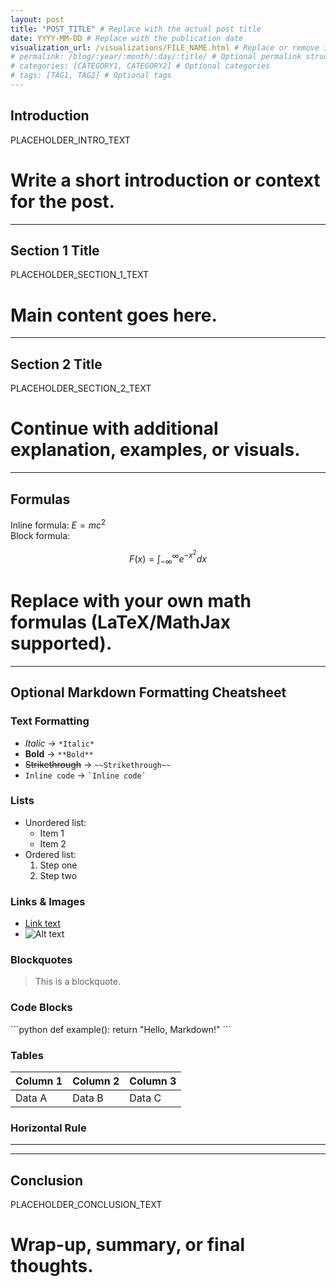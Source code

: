 ```yaml
---
layout: post
title: "POST_TITLE" # Replace with the actual post title
date: YYYY-MM-DD # Replace with the publication date
visualization_url: /visualizations/FILE_NAME.html # Replace or remove if not needed
# permalink: /blog/:year/:month/:day/:title/ # Optional permalink structure
# categories: [CATEGORY1, CATEGORY2] # Optional categories
# tags: [TAG1, TAG2] # Optional tags
---
```


## Introduction  
PLACEHOLDER_INTRO_TEXT  
# Write a short introduction or context for the post.

---

## Section 1 Title  
PLACEHOLDER_SECTION_1_TEXT  
# Main content goes here.

---

## Section 2 Title  
PLACEHOLDER_SECTION_2_TEXT  
# Continue with additional explanation, examples, or visuals.

---

## Formulas  
Inline formula: $E = mc^2$  
Block formula:  

$$
F(x) = \int_{-\infty}^{\infty} e^{-x^2} dx
$$

# Replace with your own math formulas (LaTeX/MathJax supported).

---

## Optional Markdown Formatting Cheatsheet  

### Text Formatting  
- *Italic* → `*Italic*`  
- **Bold** → `**Bold**`  
- ~~Strikethrough~~ → `~~Strikethrough~~`  
- `Inline code` → `` `Inline code` ``  

### Lists  
- Unordered list:  
  - Item 1  
  - Item 2  
- Ordered list:  
  1. Step one  
  2. Step two  

### Links & Images  
- [Link text](https://example.com)  
- ![Alt text](https://via.placeholder.com/150 "Optional Title")  

### Blockquotes  
> This is a blockquote.  

### Code Blocks  
\`\`\`python
def example():
    return "Hello, Markdown!"
\`\`\`  

### Tables  
| Column 1 | Column 2 | Column 3 |
|----------|----------|----------|
| Data A   | Data B   | Data C   |

### Horizontal Rule  
---

---

## Conclusion  
PLACEHOLDER_CONCLUSION_TEXT  
# Wrap-up, summary, or final thoughts.
